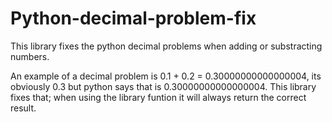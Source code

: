 # Python-decimal-problem-fix

This library fixes the python decimal problems when adding or substracting numbers.

An example of a decimal problem is 0.1 + 0.2 = 0.30000000000000004, its obviously 0.3 but python says that is 0.30000000000000004. This library fixes that; when using the library funtion it will always return the correct result.
